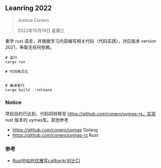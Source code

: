 ## Leanring 2022

> Joshua Conero
>
> 2022年10月19日 星期三



重学 rust 语言，并根据学习内容编写相关代码（代码实践）。对应版本 version 2021，争取无任何依赖。



```shell
# 运行
cargo run

# 代码格式化


# 编译发行
cargo build --release
```





### Notice

项目目的已达到，代码将转移至 https://github.com/conero/uymas-rs，实现 rust 版本的 uymas库。其他参考

- https://github.com/conero/uymas           Golang
- https://github.com/conero/uymas-rs      Rust



### 参考

- [Rust中如何优雅写callback(对比C)](https://www.modb.pro/db/229113)
